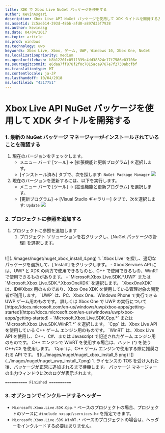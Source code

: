 ```yaml
---
title: XDK で Xbox Live NuGet パッケージを使用する
author: KevinAsgari
description: Xbox Live API NuGet パッケージを使用して XDK タイトルを開発する方法について説明します。
ms.assetid: 2c5ae514-393d-48bb-afd8-a897d35f7938
ms.author: kevinasg
ms.date: 04/04/2017
ms.topic: article
ms.prod: windows
ms.technology: uwp
keywords: Xbox Live, Xbox, ゲーム, UWP, Windows 10, Xbox One, NuGet
ms.localizationpriority: medium
ms.openlocfilehash: b8b12201c0511339c4dd38824e17f7586e03708e
ms.sourcegitcommit: e6daa7ff878f2f0c7015aca9787e7f2730abcfbf
ms.translationtype: MT
ms.contentlocale: ja-JP
ms.lasthandoff: 10/04/2018
ms.locfileid: "4317751"
---
```

# <a name="use-the-xbox-live-api-nuget-package-to-develop-xdk-titles"></a>Xbox Live API NuGet パッケージを使用して XDK タイトルを開発する

### <a name="1--ensure-you-have-the-latest-nuget-package-manager-installed"></a>1. 最新の NuGet パッケージ マネージャーがインストールされていることを確認する
1.  現在のバージョンをチェックします。
    - メニュー バーで [ツール] -> [拡張機能と更新プログラム] を選択します。
    - [インストール済み] タブで、次を探します:  `NuGet Package Manager`
![](../images/nuget/nuget_uwp_install_1.png)
2.  現在のバージョンを更新するには、以下を実行します。
    - メニュー バーで [ツール] -> [拡張機能と更新プログラム] を選択します。
    - [更新プログラム] -> [Visual Studio ギャラリー] タブで、次を選択します:  `Update`
![](../images/nuget/nuget_uwp_install_2.png)

### <a name="2--add-reference-to-the-project"></a>2. プロジェクトに参照を追加する
1.  プロジェクトに参照を追加します
    1.  プロジェクト ソリューションを右クリックし、[NuGet パッケージの管理] を選択します。
<br/>
![](../images/nuget/nuget_xbox_install_4.png)
1.  `Xbox Live` を探し、適切なパッケージを選択して、[`Install`] をクリックします。
  - Xbox Services API には、UWP と XDK の両方で使用できるものと、C++ で使用できるもの、WinRT で使用できるものがあります。  
  - `Microsoft.Xbox.Live.SDK.*.UWP` または `Microsoft.Xbox.Live.SDK.*.XboxOneXDK` を選択します。  `XboxOneXDK` は、ID@Xbox 用のものであり、Xbox One XDK を使用している管理対象の開発者が利用します。  `UWP` は、PC、Xbox One、Windows Phone で実行できる UWP ゲーム用のものです。  詳しくは Xbox One で UWP の実行について[https://docs.microsoft.com/en-us/windows/uwp/xbox-apps/getting-started](https://docs.microsoft.com/en-us/windows/uwp/xbox-apps/getting-started)
  - `Microsoft.Xbox.Live.SDK.Cpp.*` または `Microsoft.Xbox.Live.SDK.WinRT.*` を選択します。 `Cpp` は、Xbox Live API を使用している C++ ゲーム エンジン用のものです。  `WinRT` は、Xbox Live API を使用し、C++、C#、または Javascript で記述されたゲーム エンジン用のものです。  C++ エンジンで WinRT を使用する場合は、ハット (^) を使う C++/CX を使用します。  `Cpp` は、C++ ゲーム エンジンで使用する際に推奨される API です。    
![](../images/nuget/nuget_xbox_install_5.png)
![](../images/nuget/nuget_uwp_install_7.png)
1. ライセンスの TOS を受け入れた後、パッケージが正常に追加されるまで待機します。  パッケージ マネージャーの出力ウィンドウに次のログが表示されます。

```
========== Finished ==========
```

### <a name="3--optionally-include-header"></a>3. オプションでインクルードするヘッダー
* `Microsoft.Xbox.Live.SDK.Cpp.*` ベースのプロジェクトの場合、プロジェクトのソースに `#include <xsapi\services.h>` を指定できます。
* `Microsoft.Xbox.Live.SDK.WinRT.*` ベースのプロジェクトの場合は、ヘッダーをインクルードする必要はありません。   
